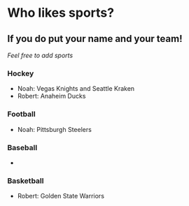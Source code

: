 # Who likes sports?
## If you do put your name and your team!

*Feel free to add sports*

### Hockey
- Noah: Vegas Knights and Seattle Kraken
- Robert: Anaheim Ducks




### Football
- Noah: Pittsburgh Steelers




### Baseball
-



### Basketball
- Robert: Golden State Warriors
